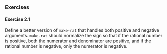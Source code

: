 ### Exercises

#### Exercise 2.1

Define a better version of ``make-rat`` that handles both positive and negative arguments. ``make-rat`` should normalize the sign so that if the rational number is positive, both the numerator and denominator are positive, and if the rational number is negative, only the numerator is negative.
